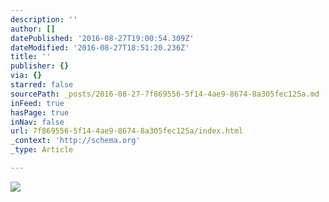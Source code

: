 ```yaml
---
description: ''
author: []
datePublished: '2016-08-27T19:00:54.309Z'
dateModified: '2016-08-27T18:51:20.236Z'
title: ''
publisher: {}
via: {}
starred: false
sourcePath: _posts/2016-08-27-7f869556-5f14-4ae9-8674-8a305fec125a.md
inFeed: true
hasPage: true
inNav: false
url: 7f869556-5f14-4ae9-8674-8a305fec125a/index.html
_context: 'http://schema.org'
_type: Article

---
```

![](https://the-grid-user-content.s3-us-west-2.amazonaws.com/d1ae5995-96b1-4a17-a23f-c98c60954ddc.jpg)